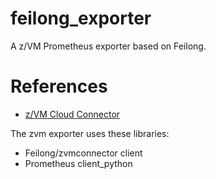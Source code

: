 # feilong_exporter
A z/VM Prometheus exporter based on Feilong.


# References
* [z/VM Cloud Connector](https://cloudlib4zvm.readthedocs.io/en/latest/index.html)

The zvm exporter uses these libraries:
* Feilong/zvmconnector client
* Prometheus client_python

